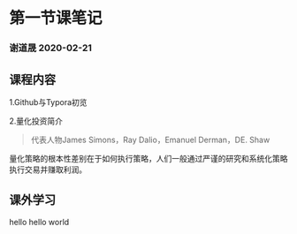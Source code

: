 # 第一节课笔记
### 谢道晟 2020-02-21  
## 课程内容  
1.Github与Typora初览

2.量化投资简介
> 代表人物James Simons，Ray Dalio，Emanuel Derman，DE. Shaw 

量化策略的根本性差别在于如何执行策略，人们一般通过严谨的研究和系统化策略执行交易并赚取利润。
## 课外学习  
hello hello world
